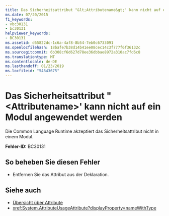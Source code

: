 ```yaml
---
title: Das Sicherheitsattribut "&lt;Attributename&gt;' kann nicht auf ein Modul angewendet werden
ms.date: 07/20/2015
f1_keywords:
- vbc30131
- bc30131
helpviewer_keywords:
- BC30131
ms.assetid: d65822dc-1c6a-4af8-8b54-7eb0c6733091
ms.openlocfilehash: 18bafe7b38d14b41ee08cec14c3f777f6f36132c
ms.sourcegitcommit: 6b308cf6d627d78ee36dbbae8972a310ac7fd6c8
ms.translationtype: MT
ms.contentlocale: de-DE
ms.lasthandoff: 01/23/2019
ms.locfileid: "54643675"
---
```

# <a name="security-attribute-ltattributenamegt-cannot-be-applied-to-a-module"></a>Das Sicherheitsattribut "&lt;Attributename&gt;' kann nicht auf ein Modul angewendet werden
Die Common Language Runtime akzeptiert das Sicherheitsattribut nicht in einem Modul.

**Fehler-ID:** BC30131

## <a name="to-correct-this-error"></a>So beheben Sie diesen Fehler

- Entfernen Sie das Attribut aus der Deklaration.

## <a name="see-also"></a>Siehe auch
- [Übersicht über Attribute](~/docs/visual-basic/programming-guide/concepts/attributes/index.md)
- <xref:System.AttributeUsageAttribute?displayProperty=nameWithType>
